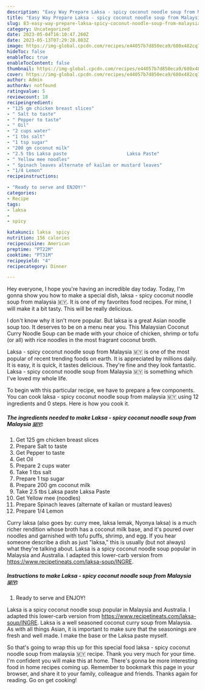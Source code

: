 ```yaml
---
description: "Easy Way Prepare Laksa - spicy coconut noodle soup from Malaysia 🇲🇾 yang Delicious"
title: "Easy Way Prepare Laksa - spicy coconut noodle soup from Malaysia 🇲🇾 yang Delicious"
slug: 83-easy-way-prepare-laksa-spicy-coconut-noodle-soup-from-malaysia-yang-delicious
category: Uncategorized
date: 2023-05-04T16:10:47.260Z
date: 2023-05-13T07:29:28.803Z
image: https://img-global.cpcdn.com/recipes/e44057b7d850eca9/680x482cq70/laksa-spicy-coconut-noodle-soup-from-malaysia-recipe-main-photo.jpg
hideToc: false
enableToc: true
enableTocContent: false
thumbnail: https://img-global.cpcdn.com/recipes/e44057b7d850eca9/680x482cq70/laksa-spicy-coconut-noodle-soup-from-malaysia-recipe-main-photo.jpg
cover: https://img-global.cpcdn.com/recipes/e44057b7d850eca9/680x482cq70/laksa-spicy-coconut-noodle-soup-from-malaysia-recipe-main-photo.jpg
author: Admin
authorAv: notfound
ratingvalue: 5
reviewcount: 18
recipeingredient:
- "125 gm chicken breast slices"
- " Salt to taste"
- " Pepper to taste"
- " Oil"
- "2 cups water"
- "1 tbs salt"
- "1 tsp sugar"
- "200 gm coconut milk"
- "2.5 tbs Laksa paste                      Laksa Paste"
- " Yellow mee noodles"
- " Spinach leaves alternate of kailan or mustard leaves"
- "1/4 Lemon"
recipeinstructions:

- "Ready to serve and ENJOY!"
categories:
- Recipe
tags:
- laksa
- 
- spicy

katakunci: laksa  spicy 
nutrition: 156 calories
recipecuisine: American
preptime: "PT22M"
cooktime: "PT31M"
recipeyield: "4"
recipecategory: Dinner

---
```



Hey everyone, I hope you're having an incredible day today. Today, I'm gonna show you how to make a special dish, laksa - spicy coconut noodle soup from malaysia 🇲🇾. It is one of my favorites food recipes. For mine, I will make it a bit tasty. This will be really delicious.

I don&#39;t know why it isn&#39;t more popular. But laksa is a great Asian noodle soup too. It deserves to be on a menu near you. This Malaysian Coconut Curry Noodle Soup can be made with your choice of chicken, shrimp or tofu (or all) with rice noodles in the most fragrant coconut broth.

Laksa - spicy coconut noodle soup from Malaysia 🇲🇾 is one of the most popular of recent trending foods on earth. It is appreciated by millions daily. It is easy, it is quick, it tastes delicious. They're fine and they look fantastic. Laksa - spicy coconut noodle soup from Malaysia 🇲🇾 is something which I've loved my whole life.


To begin with this particular recipe, we have to prepare a few components. You can cook laksa - spicy coconut noodle soup from malaysia 🇲🇾 using 12 ingredients and 0 steps. Here is how you cook it.

<!--inarticleads1-->

##### The ingredients needed to make Laksa - spicy coconut noodle soup from Malaysia 🇲🇾:

1. Get 125 gm chicken breast slices
1. Prepare  Salt to taste
1. Get  Pepper to taste
1. Get  Oil
1. Prepare 2 cups water
1. Take 1 tbs salt
1. Prepare 1 tsp sugar
1. Prepare 200 gm coconut milk
1. Take 2.5 tbs Laksa paste                      Laksa Paste
1. Get  Yellow mee (noodles)
1. Prepare  Spinach leaves (alternate of kailan or mustard leaves)
1. Prepare 1/4 Lemon


Curry laksa (also goes by: curry mee, laksa lemak, Nyonya laksa) is a much richer rendition whose broth has a coconut milk base, and it&#39;s poured over noodles and garnished with tofu puffs, shrimp, and egg. If you hear someone describe a dish as just &#34;laksa,&#34; this is usually (but not always) what they&#39;re talking about. Laksa is a spicy coconut noodle soup popular in Malaysia and Australia. I adapted this lower-carb version from https://www.recipetineats.com/laksa-soup/INGRE. 

<!--inarticleads2-->

##### Instructions to make Laksa - spicy coconut noodle soup from Malaysia 🇲🇾:


1. Ready to serve and ENJOY!

Laksa is a spicy coconut noodle soup popular in Malaysia and Australia. I adapted this lower-carb version from https://www.recipetineats.com/laksa-soup/INGRE. Laksa is a well seasoned coconut curry soup from Malaysia. As with all things Asian, it is important to make sure that the seasonings are fresh and well made. I make the base or the Laksa paste myself. 

So that's going to wrap this up for this special food laksa - spicy coconut noodle soup from malaysia 🇲🇾 recipe. Thank you very much for your time. I'm confident you will make this at home. There's gonna be more interesting food in home recipes coming up. Remember to bookmark this page in your browser, and share it to your family, colleague and friends. Thanks again for reading. Go on get cooking!
